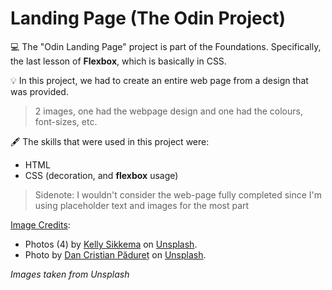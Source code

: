 # Landing Page (The Odin Project)

:computer: The "Odin Landing Page" project is part of the Foundations. Specifically, the last lesson of **Flexbox**, which is basically in CSS.

:bulb: In this project, we had to create an entire web page from a design that was provided.

> 2 images, one had the webpage design and one had the colours, font-sizes, etc.

:fountain_pen: The skills that were used in this project were:
- HTML
- CSS (decoration, and **flexbox** usage)

> Sidenote: I wouldn't consider the web-page fully completed since I'm using placeholder text and images for the most part

<u>Image Credits</u>:
- Photos (4) by <a href="https://unsplash.com/@kellysikkema?utm_source=unsplash&utm_medium=referral&utm_content=creditCopyText">Kelly Sikkema</a> on <a href="https://unsplash.com/?utm_source=unsplash&utm_medium=referral&utm_content=creditCopyText">Unsplash</a>.
- Photo by <a href="https://unsplash.com/@dancristianpaduret?utm_source=unsplash&utm_medium=referral&utm_content=creditCopyText">Dan Cristian Pădureț</a> on <a href="https://unsplash.com/?utm_source=unsplash&utm_medium=referral&utm_content=creditCopyText">Unsplash</a>.

*Images taken from Unsplash*
  